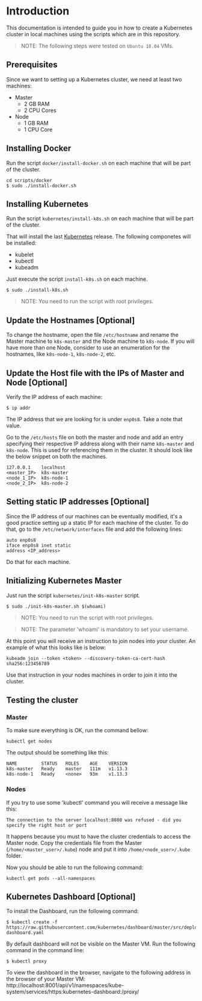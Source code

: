 # Introduction

This documentation is intended to guide you in how to create a Kubernetes cluster in local machines using the scripts which are in this repository. 

>NOTE: The following steps were tested on `Ubuntu 18.04` VMs.

## Prerequisites

Since we want to setting up a Kubernetes cluster, we need at least two machines:

- Master
  - 2 GB RAM
  - 2 CPU Cores
- Node
  - 1 GB RAM
  - 1 CPU Core

## Installing Docker

Run the script `docker/install-docker.sh` on each machine that will be part of the cluster.

```
cd scripts/docker
$ sudo ./install-docker.sh
```

## Installing Kubernetes

Run the script `kubernetes/install-k8s.sh` on each machine that will be part of the cluster.

That will install the last [Kubernetes](https://github.com/kubernetes/kubernetes/releases) release. The following componetes will be installed:

- kubelet
- kubectl
- kubeadm

Just execute the script `install-k8s.sh` on each machine.

```
$ sudo ./install-k8s.sh
```

>NOTE: You need to run the script with root privileges.

## Update the Hostnames [Optional]

To change the hostname, open the file `/etc/hostname` and rename the Master machine to `k8s-master` and the Node machine to `k8s-node`. If you will have more than one Node, consider to use an enumeration for the hostnames, like `k8s-node-1`, `k8s-node-2`, etc.

## Update the Host file with the IPs of Master and Node [Optional]

Verify the IP address of each machine:

```
$ ip addr
```

The IP address that we are looking for is under `enp0s8`. Take a note that value.

Go to the `/etc/hosts` file on both the master and node and add an entry specifying their respective IP address along with their name `k8s-master` and `k8s-node`. This is used for referencing them in the cluster. It should look like the below snippet on both the machines.

```
127.0.0.1    localhost
<master_IP>  k8s-master
<node_1_IP>  k8s-node-1
<node_2_IP>  k8s-node-2
```

## Setting static IP addresses [Optional]

Since the IP address of our machines can be eventually modified, it's a good practice setting up a static IP for each machine of the cluster. To do that, go to the `/etc/network/interfaces` file and add the following lines:

```
auto enp0s8
iface enp0s8 inet static
address <IP_address>
```

Do that for each machine.

## Initializing Kubernetes Master

Just run the script `kubernetes/init-k8s-master` script.

```
$ sudo ./init-k8s-master.sh $(whoami)
```

>NOTE: You need to run the script with root privileges.

>NOTE: The parameter 'whoami' is mandatory to set your username.

At this point you will receive an instruction to join nodes into your cluster. An example of what this looks like is below:

```
kubeadm join --token <token> --discovery-token-ca-cert-hash sha256:123456789
```

Use that instruction in your nodes machines in order to join it into the cluster.

## Testing the cluster

### Master

To make sure everything is OK, run the command bellow:

```
kubectl get nodes
```

The output should be something like this:

```
NAME         STATUS   ROLES    AGE    VERSION
k8s-master   Ready    master   111m   v1.13.3
k8s-node-1   Ready    <none>   93m    v1.13.3
```

### Nodes

If you try to use some 'kubectl' command you will receive a message like this:

`The connection to the server localhost:8080 was refused - did you specify the right host or port`

It happens because you must to have the cluster credentials to access the Master node. Copy the credentials file from the Master (`/home/<master_user>/.kube`) node and put it into `/home/<node_user>/.kube` folder.

Now you should be able to run the following command:

```
kubectl get pods --all-namespaces
```

## Kubernetes Dashboard [Optional]

To install the Dashboard, run the following command:

```
$ kubectl create -f https://raw.githubusercontent.com/kubernetes/dashboard/master/src/deploy/recommended/kubernetes-dashboard.yaml
```

By default dashboard will not be visible on the Master VM. Run the following command in the command line:

```
$ kubectl proxy
```

To view the dashboard in the browser, navigate to the following address in the browser of your Master VM: http://localhost:8001/api/v1/namespaces/kube-system/services/https:kubernetes-dashboard:/proxy/
